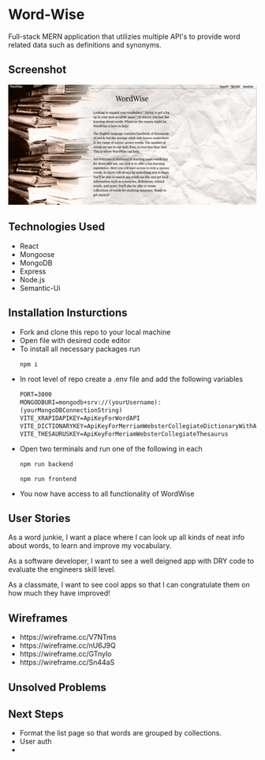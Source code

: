 # Word-Wise
Full-stack MERN application that utilizies multiple API's to provide word related data such as definitions and synonyms.

## Screenshot

<img src='frontend/src/assets/app-screenshot.png'>

## Technologies Used
<ul>
<li>React</li>
<li>Mongoose</li>
<li>MongoDB</li>
<li>Express</li>
<li>Node.js</li>
<li>Semantic-Ui</li>
</ul>

## Installation Insturctions
<ul>
<li>Fork and clone this repo to your local machine</li>
<li>Open file with desired code editor</li>
<li>To install all necessary packages run</li>

```
npm i
``` 

<li>In root level of repo create a .env file and add the following variables</li>

```
PORT=3000
MONGODBURI=mongodb+srv://(yourUsername):(yourMongoDBConnectionString)
VITE_XRAPIDAPIKEY=ApiKeyForWordAPI
VITE_DICTIONARYKEY=ApiKeyForMerriamWebsterCollegiateDictionaryWithAudio
VITE_THESAURUSKEY=ApiKeyForMeriamWebsterCollegiateThesaurus
```

<li>Open two terminals and run one of the following in each</li>

```
npm run backend
```
```
npm run frontend
```

<li>You now have access to all functionality of WordWise</li>
</ul>

## User Stories

As a word junkie, I want a place where I can look up all kinds of neat info about words, to learn and improve my vocabulary.

As a software developer, I want to see a well deigned app with DRY code to evaluate the engineers skill level.

As a classmate, I want to see cool apps so that I can congratulate them on how much they have improved!

## Wireframes

<ul>
<li>https://wireframe.cc/V7NTms</li>
<li>https://wireframe.cc/nU6J9Q</li>
<li>https://wireframe.cc/GTnyIo</li>
<li>https://wireframe.cc/Sn44aS</li>
</ul>

## Unsolved Problems


## Next Steps
<ul>
<li>Format the list page so that words are grouped by collections.</li>
<li>User auth</li>
<li></li>
</ul>
